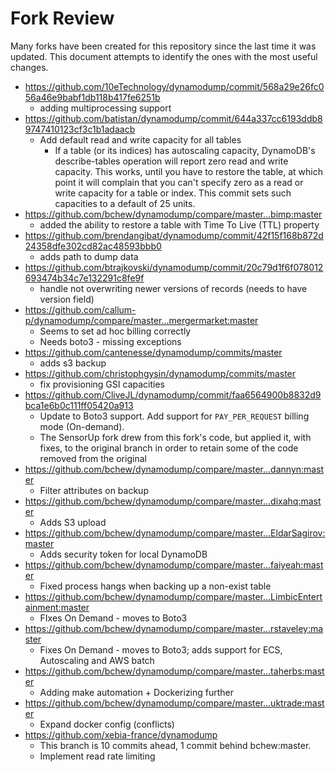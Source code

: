 # Fork Review

Many forks have been created for this repository since the last time it was updated. This document attempts to identify the ones with the most useful changes.

* <https://github.com/10eTechnology/dynamodump/commit/568a29e26fc056a46e9babf1db118b417fe6251b>
  * adding multiprocessing support
* <https://github.com/batistan/dynamodump/commit/644a337cc6193ddb89747410123cf3c1b1adaacb>
  * Add default read and write capacity for all tables
    * If a table (or its indices) has autoscaling capacity, DynamoDB's describe-tables operation will report zero read and write capacity.  This works, until you have to restore the table, at which point it will complain that you can't specify zero as a read or write capacity for a table or index. This commit sets such capacities to a default of 25 units.
* <https://github.com/bchew/dynamodump/compare/master...bimp:master>
  * added the ability to restore a table with Time To Live (TTL) property
* <https://github.com/brendangibat/dynamodump/commit/42f15f168b872d24358dfe302cd82ac48593bbb0>
  * adds path to dump data
* <https://github.com/btrajkovski/dynamodump/commit/20c79d1f6f078012693474b34c7e132291c8fe9f>
  * handle not overwriting newer versions of records (needs to have version field)
* <https://github.com/callum-p/dynamodump/compare/master...mergermarket:master>
  * Seems to set ad hoc billing correctly
  * Needs boto3 - missing exceptions
* <https://github.com/cantenesse/dynamodump/commits/master>
  * adds s3 backup
* <https://github.com/christophgysin/dynamodump/commits/master>
  * fix provisioning GSI capacities
* <https://github.com/CliveJL/dynamodump/commit/faa6564900b8832d9bca1e6b0c111ff05420a913>
  * Update to Boto3 support. Add support for `PAY_PER_REQUEST` billing mode (On-demand).
  * The SensorUp fork drew from this fork's code, but applied it, with fixes, to the original branch in order to retain some of the code removed from the original
* <https://github.com/bchew/dynamodump/compare/master...dannyn:master>
  * Filter attributes on backup
* <https://github.com/bchew/dynamodump/compare/master...dixahq:master>
  * Adds S3 upload
* <https://github.com/bchew/dynamodump/compare/master...EldarSagirov:master>
  * Adds security token for local DynamoDB
* <https://github.com/bchew/dynamodump/compare/master...faiyeah:master>
  * Fixed process hangs when backing up a non-exist table
* <https://github.com/bchew/dynamodump/compare/master...LimbicEntertainment:master>
  * FIxes On Demand - moves to Boto3
* <https://github.com/bchew/dynamodump/compare/master...rstaveley:master>
  * Fixes On Demand - moves to Boto3; adds support for ECS, Autoscaling and AWS batch
* <https://github.com/bchew/dynamodump/compare/master...taherbs:master>
  * Adding make automation + Dockerizing further
* <https://github.com/bchew/dynamodump/compare/master...uktrade:master>
  * Expand docker config (conflicts)
* <https://github.com/xebia-france/dynamodump>
  * This branch is 10 commits ahead, 1 commit behind bchew:master.
  * Implement read rate limiting
